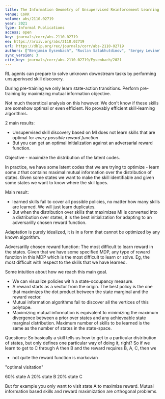 ```yaml
---
title: The Information Geometry of Unsupervised Reinforcement Learning.
venue: CoRR
volume: abs/2110.02719
year: 2021
type: Informal Publications
access: open
key: journals/corr/abs-2110-02719
ee: https://arxiv.org/abs/2110.02719
url: https://dblp.org/rec/journals/corr/abs-2110-02719
authors: ["Benjamin Eysenbach", "Ruslan Salakhutdinov", "Sergey Levine"]
sync_version: 3
cite_key: journals/corr/abs-2110-02719/Eysenbach/2021
---
```

RL agents can prepare to solve unknown downstream tasks by performing unsuperivsed skill discovery.

During pre-training we only learn state-action transitions. Perform pre-training by maximizing mutual information objective.

Not much theoretical analysis on this however. We don't know if these skills are somehow optimal or even efficient. No provably efficient skill-learning algorithms.

2 main results:
 - Unsupervised skill discovery based on MI does not learn skills that are optimal for *every possible reward function*
 - But you can get an optimal initialization against an adversarial reward function.

Objective - maximize the distribution of the latent codes.

In practice, we have some latent codes that we are trying to optimize - learn some $z$ that contains maximal mutual information over the distribution of states. Given some states we want to make the skill identifiable and given some states we want to know where the skil lgoes.

Main result:
 - learned skills fail to cover all possible policies, no matter how many skills are learned. We will just learn duplicates.
 - But when the distribution over skills that maximizes MI is converted into a distribution over states, it is the best initialization for adapting to an adversarilly chosen reward function.

Adaptation is purely idealized, it is in a form that cannot be optimized by any known algorithm.

Adversarilly chosen reward function: The most difficult to learn reward in the states. Given that we have some specified MDP, any type of reward function in this MDP which is the most difficult to learn or solve. Eg, the most difficult with respect to the skills that we have learned.

Some intuition about how we reach this main goal.
 - We can visualize policies wit h a state-occupancy measure.
 - A reward starts as a vector from the origin.  The best policy is the one that maximizes the dot product between the state marginal and the reward vector.
 - Mutual information algorithms fail to discover all the vertices of this polytope.
 - Maximizing mutual information is equivalent to minimizing the maximum divergence between a prior over states and any achieveable state marginal distribution. Maximum number of skills to be learned is the same as the number of states in the state-space.

Questions: So basically a skill tells us how to get to a particular distribution of states, but only defines one particular way of doing it, right? So if we learn to get to C through A then B and the reward requires B, A, C, then we

 - not quite the reward function is markovian

"optimal visitation"

60% state A
20% state B
20% state C

But for example you only want to visit state A to maximize reward. Mutual information based skills and reward maximization are orthogonal problems.
